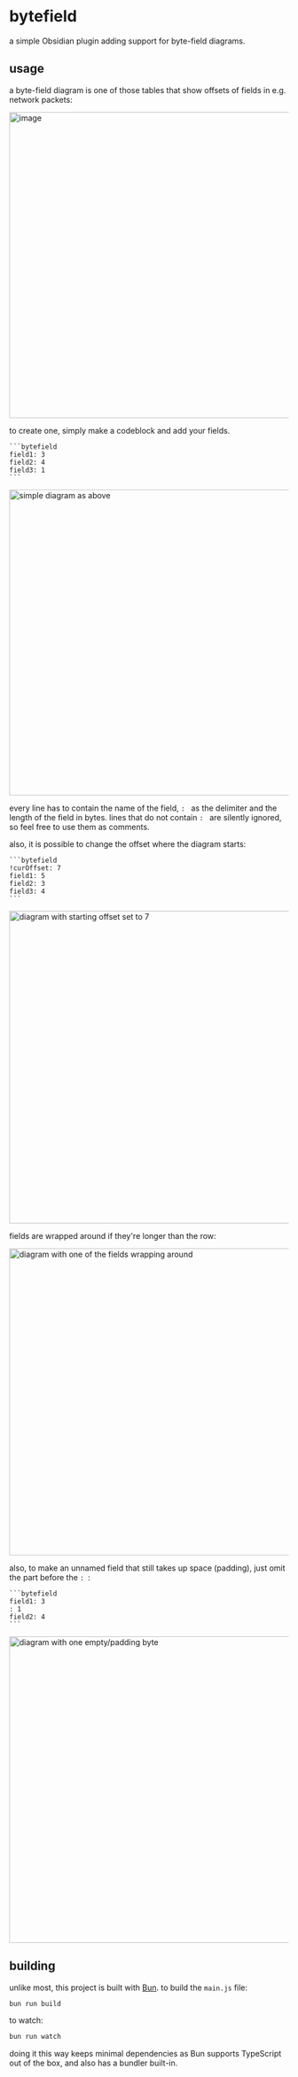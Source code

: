 # bytefield

a simple Obsidian plugin adding support for byte-field diagrams.

## usage

a byte-field diagram is one of those tables that show offsets of fields in e.g. network packets:

<img width="552" alt="image" src="https://github.com/user-attachments/assets/c7251e69-79e6-43dc-a7a5-889429534457" />

to create one, simply make a codeblock and add your fields.

    ```bytefield
    field1: 3
    field2: 4
    field3: 1
    ```

<img width="552" alt="simple diagram as above" src="https://github.com/user-attachments/assets/dc17abee-1d65-4840-920d-c727d643bb40" />

every line has to contain the name of the field, `: ` as the delimiter and the length of the field in bytes. lines that do not contain `: ` are silently ignored, so feel free to use them as comments.

also, it is possible to change the offset where the diagram starts:

    ```bytefield
    !curOffset: 7
    field1: 5
    field2: 3
    field3: 4
    ```

<img width="564" alt="diagram with starting offset set to 7" src="https://github.com/user-attachments/assets/7427624e-533c-47a3-ba8d-c7f1ece1b5e2" />

fields are wrapped around if they're longer than the row:

<img width="554" alt="diagram with one of the fields wrapping around" src="https://github.com/user-attachments/assets/a5d7132c-f54a-4b8c-9555-bd6aef8b0350" />

also, to make an unnamed field that still takes up space (padding), just omit the part before the `: `:

    ```bytefield
    field1: 3
    : 1
    field2: 4
    ```

<img width="553" alt="diagram with one empty/padding byte" src="https://github.com/user-attachments/assets/6567ced3-87c5-4edb-974f-7c3c4946c86c" />

## building

unlike most, this project is built with [Bun](https://bun.sh/). to build the `main.js` file:
```bash
bun run build
```

to watch:
```bash
bun run watch
```

doing it this way keeps minimal dependencies as Bun supports TypeScript out of the box, and also has a bundler built-in.
